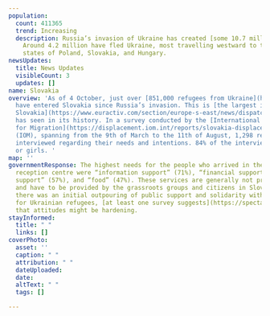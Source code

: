 ```yaml
---
population:
  count: 411365
  trend: Increasing
  description: Russia’s invasion of Ukraine has created [some 10.7 million refugees](https://data2.unhcr.org/en/situations/ukraine/location?secret=unhcrrestricted).
    Around 4.2 million have fled Ukraine, most travelling westward to the bordering
    states of Poland, Slovakia, and Hungary.
newsUpdates:
  title: News Updates
  visibleCount: 3
  updates: []
name: Slovakia
overview: 'As of 4 October, just over [851,000 refugees from Ukraine](https://data.unhcr.org/en/situations/ukraine)
  have entered Slovakia since Russia’s invasion. This is [the largest influx of refugees
  Slovakia](https://www.euractiv.com/section/europe-s-east/news/dispatch-from-slovak-border-we-dont-understand-why-putin-is-doing-this-to-us/)
  has seen in its history. In a survey conducted by the [International Organisation
  for Migration](https://displacement.iom.int/reports/slovakia-displacement-surveys-ukrainian-refugees-and-third-country-nationals-09-march-11)
  (IOM), spanning from the 9th of March to the 11th of August, 1,298 refugees were
  interviewed regarding their needs and intentions. 84% of the interviewees were women
  or girls. '
map: ''
governmentResponse: The highest needs for the people who arrived in the Slovakian
  reception centre were “information support” (71%), “financial support” (66%), “transportation
  support” (57%), and “food” (47%). These services are generally not provided by governments
  and have to be provided by the grassroots groups and citizens in Slovakia. Although
  there was an initial outpouring of public support and solidarity within Slovakia
  for Ukrainian refugees, [at least one survey suggests](https://spectator.sme.sk/c/23009378/slovaks-scepticism-towards-ukrainian-refugees-is-rising-survey-finds.html)
  that attitudes might be hardening.
stayInformed:
  title: " "
  links: []
coverPhoto:
  asset: ''
  caption: " "
  attribution: " "
  dateUploaded: 
  date: 
  altText: " "
  tags: []

---
```

